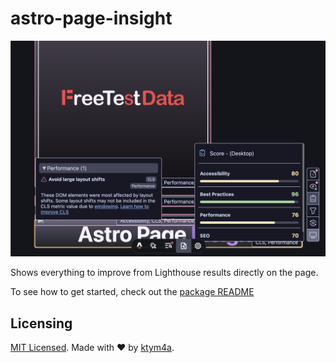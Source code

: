 # astro-page-insight

![](./.github/demo.png)

Shows everything to improve from Lighthouse results directly on the page.

To see how to get started, check out the [package README](./package/README.md)

## Licensing

[MIT Licensed](./LICENSE). Made with ❤️ by [ktym4a](https://github.com/ktym4a).
